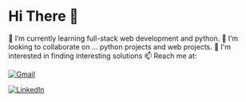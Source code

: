 # Hi There 👋
🌱 I’m currently learning full-stack web development and python.
👯 I’m looking to collaborate on ... python projects and web projects.
🐲 I'm interested in finding interesting solutions
📫 Reach me at:

[![Gmail](https://img.shields.io/badge/-Gmail-red?style=flat-square&logo=gmail&logoColor=white)](mailto:chandana.r.email@gmail.com)

[![LinkedIn](https://img.shields.io/badge/-LinkedIn-blue?style=flat-square&logo=linkedin&logoColor=white)](https://www.linkedin.com/in/chandana-r-87a028205/)



